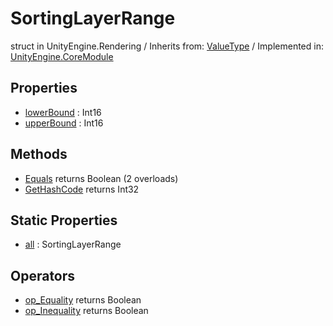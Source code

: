 # SortingLayerRange
struct in UnityEngine.Rendering
 / Inherits from: <a href="https://docs.unity3d.com/6000.0/Documentation/ScriptReference/ValueType.html">ValueType</a> / Implemented in: <a href="https://docs.unity3d.com/6000.0/Documentation/ScriptReference/UnityEngine.CoreModule.html">UnityEngine.CoreModule</a>

## Properties
- <a href="https://docs.unity3d.com/6000.0/Documentation/ScriptReference/SortingLayerRange-lowerBound.html">lowerBound</a> : Int16
- <a href="https://docs.unity3d.com/6000.0/Documentation/ScriptReference/SortingLayerRange-upperBound.html">upperBound</a> : Int16

## Methods
- <a href="https://docs.unity3d.com/6000.0/Documentation/ScriptReference/SortingLayerRange.Equals.html">Equals</a> returns Boolean (2 overloads)
- <a href="https://docs.unity3d.com/6000.0/Documentation/ScriptReference/SortingLayerRange.GetHashCode.html">GetHashCode</a> returns Int32

## Static Properties
- <a href="https://docs.unity3d.com/6000.0/Documentation/ScriptReference/SortingLayerRange-all.html">all</a> : SortingLayerRange

## Operators
- <a href="https://docs.unity3d.com/6000.0/Documentation/ScriptReference/SortingLayerRange.op_Equality.html">op_Equality</a> returns Boolean
- <a href="https://docs.unity3d.com/6000.0/Documentation/ScriptReference/SortingLayerRange.op_Inequality.html">op_Inequality</a> returns Boolean
